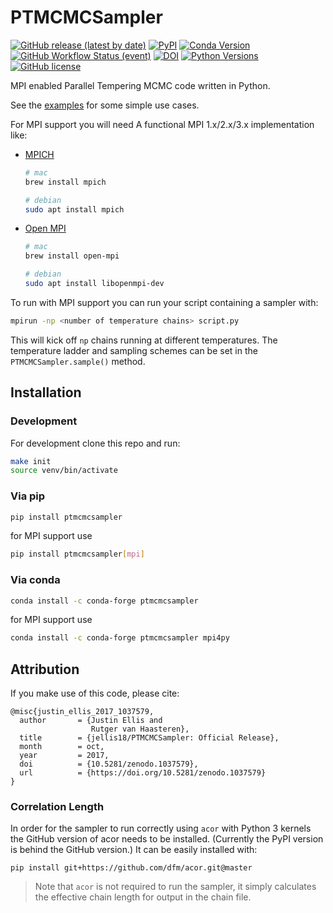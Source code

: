# PTMCMCSampler
[![GitHub release (latest by date)](https://img.shields.io/github/v/release/jellis18/PTMCMCSampler)](https://github.com/jellis18/PTMCMCSampler/releases/latest)
[![PyPI](https://img.shields.io/pypi/v/ptmcmcsampler)](https://pypi.org/project/ptmcmcsampler/)
[![Conda Version](https://img.shields.io/conda/vn/conda-forge/ptmcmcsampler.svg)](https://anaconda.org/conda-forge/ptmcmcsampler)
[![GitHub Workflow Status (event)](https://img.shields.io/github/workflow/status/jellis18/PTMCMCSampler/CI%20targets?label=CI%20Tests)](https://github.com/jellis18/PTMCMCSampler/actions/workflows/ci_test.yml)
[![DOI](https://zenodo.org/badge/32821232.svg)](https://zenodo.org/badge/latestdoi/32821232)
[![Python Versions](https://img.shields.io/badge/python-3.6%2C%203.7%2C%203.8%2C%203.9-blue.svg)]()
[![GitHub license](https://img.shields.io/github/license/Naereen/StrapDown.js.svg)](https://github.com/jellis18/PTMCMCSampler/blob/master/LICENSE)


MPI enabled Parallel Tempering MCMC code written in Python.

See the [examples](https://github.com/jellis18/PTMCMCSampler/tree/master/examples) for some simple use cases.

For MPI support you will need A functional MPI 1.x/2.x/3.x implementation like:
* [MPICH](http://www.mpich.org/) 
  ```bash
  # mac
  brew install mpich

  # debian
  sudo apt install mpich
  ```
* [Open MPI](http://www.open-mpi.org/) 
  ```bash
  # mac
  brew install open-mpi

  # debian
  sudo apt install libopenmpi-dev
  ```


To run with MPI support you can run your script containing a sampler with:

```bash
mpirun -np <number of temperature chains> script.py
```
This will kick off `np` chains running at different temperatures. The temperature ladder and sampling schemes can be set in the `PTMCMCSampler.sample()` method.

## Installation

### Development
For development clone this repo and run:
```bash
make init
source venv/bin/activate
```

### Via pip
```bash
pip install ptmcmcsampler
```

for MPI support use
```bash
pip install ptmcmcsampler[mpi]
```

### Via conda
```bash
conda install -c conda-forge ptmcmcsampler
```

for MPI support use
```bash
conda install -c conda-forge ptmcmcsampler mpi4py
```




## Attribution

If you make use of this code, please cite:
```
@misc{justin_ellis_2017_1037579,
  author       = {Justin Ellis and
                  Rutger van Haasteren},
  title        = {jellis18/PTMCMCSampler: Official Release},
  month        = oct,
  year         = 2017,
  doi          = {10.5281/zenodo.1037579},
  url          = {https://doi.org/10.5281/zenodo.1037579}
}
```

### Correlation Length
In order for the sampler to run correctly using `acor` with Python 3 kernels the GitHub version of acor needs to be installed. (Currently the PyPI version is behind the GitHub version.) It can be easily installed with:
```
pip install git+https://github.com/dfm/acor.git@master
```
> Note that `acor` is not required to run the sampler, it simply calculates the effective chain length for output in the chain file.
